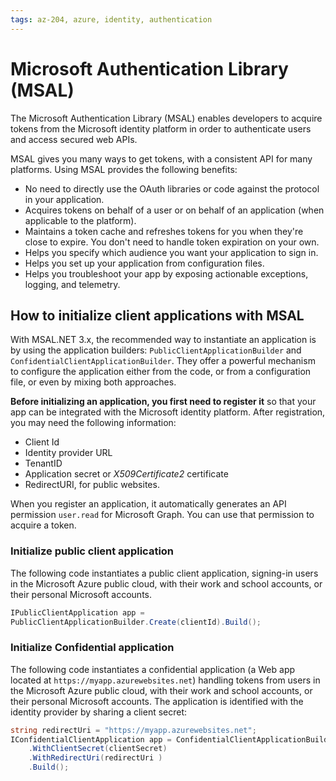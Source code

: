 ```yaml
---
tags: az-204, azure, identity, authentication
---
```


# Microsoft Authentication Library (MSAL)

The Microsoft Authentication Library (MSAL) enables developers to acquire tokens from the Microsoft identity platform in order to authenticate users and access secured web APIs.

MSAL gives you many ways to get tokens, with a consistent API for many platforms. Using MSAL provides the following benefits:

- No need to directly use the OAuth libraries or code against the protocol in your application.
- Acquires tokens on behalf of a user or on behalf of an application (when applicable to the platform).
- Maintains a token cache and refreshes tokens for you when they're close to expire. You don't need to handle token expiration on your own.
- Helps you specify which audience you want your application to sign in.
- Helps you set up your application from configuration files.
- Helps you troubleshoot your app by exposing actionable exceptions, logging, and telemetry.

## How to initialize client applications with MSAL

With MSAL.NET 3.x, the recommended way to instantiate an application is by using the application builders: `PublicClientApplicationBuilder` and `ConfidentialClientApplicationBuilder`. They offer a powerful mechanism to configure the application either from the code, or from a configuration file, or even by mixing both approaches.

**Before initializing an application, you first need to register it** so that your app can be integrated with the Microsoft identity platform. After registration, you may need the following information:

- Client Id
- Identity provider URL
- TenantID
- Application secret or *X509Certificate2* certificate
- RedirectURI, for public websites.

When you register an application, it automatically generates an API permission `user.read` for Microsoft Graph. You can use that permission to acquire a token.

### Initialize public client application

The following code instantiates a public client application, signing-in users in the Microsoft Azure public cloud, with their work and school accounts, or their personal Microsoft accounts.

```cs
IPublicClientApplication app = 
PublicClientApplicationBuilder.Create(clientId).Build();
```

### Initialize Confidential application

The following code instantiates a confidential application (a Web app located at `https://myapp.azurewebsites.net`) handling tokens from users in the Microsoft Azure public cloud, with their work and school accounts, or their personal Microsoft accounts. The application is identified with the identity provider by sharing a client secret:

```cs
string redirectUri = "https://myapp.azurewebsites.net";
IConfidentialClientApplication app = ConfidentialClientApplicationBuilder.Create(clientId)
    .WithClientSecret(clientSecret)
    .WithRedirectUri(redirectUri )
    .Build();
```
